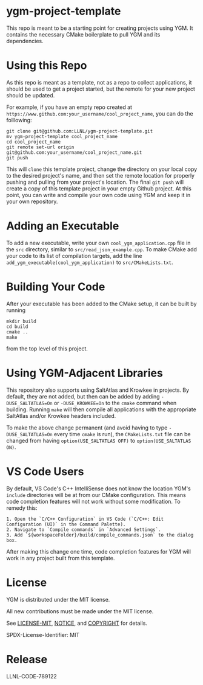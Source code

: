 # ygm-project-template
This repo is meant to be a starting point for creating projects using YGM. It contains the necessary CMake boilerplate
to pull YGM and its dependencies.

# Using this Repo
As this repo is meant as a template, not as a repo to collect applications, it should be used to get a project started,
but the remote for your new project should be updated.

For example, if you have an empty repo created at `https://www.github.com:your_username/cool_project_name`, you can do the
folllowing:
```
git clone git@github.com:LLNL/ygm-project-template.git
mv ygm-project-template cool_project_name
cd cool_project_name
git remote set-url origin git@github.com:your_username/cool_project_name.git
git push
```

This will `clone` this template project, change the directory on your local copy to the desired project's name, and then
set the remote location for properly pushing and pulling from your project's location. The final `git push` will create
a copy of this template project in your empty Github project. At this point, you can write and compile your own code
using YGM and keep it in your own repository.

# Adding an Executable
To add a new executable, write your own `cool_ygm_application.cpp` file in the `src` directory, similar to `src/read_json_example.cpp`. To
make CMake add your code to its list of compilation targets, add the line `add_ygm_executable(cool_ygm_application)` to
`src/CMakeLists.txt`.

# Building Your Code
After your executable has been added to the CMake setup, it can be built by running
```
mkdir build
cd build
cmake ..
make
```
from the top level of this project.

# Using YGM-Adjacent Libraries
This repository also supports using SaltAtlas and Krowkee in projects. By default, they are not added, but then can be
added by adding `-DUSE_SALTATLAS=On` or `-DUSE_KROWKEE=On` to the `cmake` command when building. Running `make` will
then compile all applications with the appropriate SaltAtlas and/or Krowkee headers included.

To make the above change permanent (and avoid having to type `-DUSE_SALTATLAS=On` every time `cmake` is run), the 
`CMakeLists.txt` file can be changed from having `option(USE_SALTATLAS OFF)` to `option(USE_SALTATLAS ON)`.

# VS Code Users
By default, VS Code's C++ IntelliSense does not know the location YGM's `include` directories will be at from our CMake
configuration. This means code completion features will not work without some modification. To remedy this:

    1. Open the `C/C++ Configuration` in VS Code (`C/C++: Edit Configuration (UI)` in the Command Palette).
    2. Navigate to `Compile commands` in `Advanced Settings`.
    3. Add `${workspaceFolder}/build/compile_commands.json` to the dialog box.

After making this change one time, code completion features for YGM will work in any project built from this template.

# License
YGM is distributed under the MIT license.

All new contributions must be made under the MIT license.

See [LICENSE-MIT](LICENSE-MIT), [NOTICE](NOTICE), and [COPYRIGHT](COPYRIGHT) for
details.

SPDX-License-Identifier: MIT

# Release
LLNL-CODE-789122
